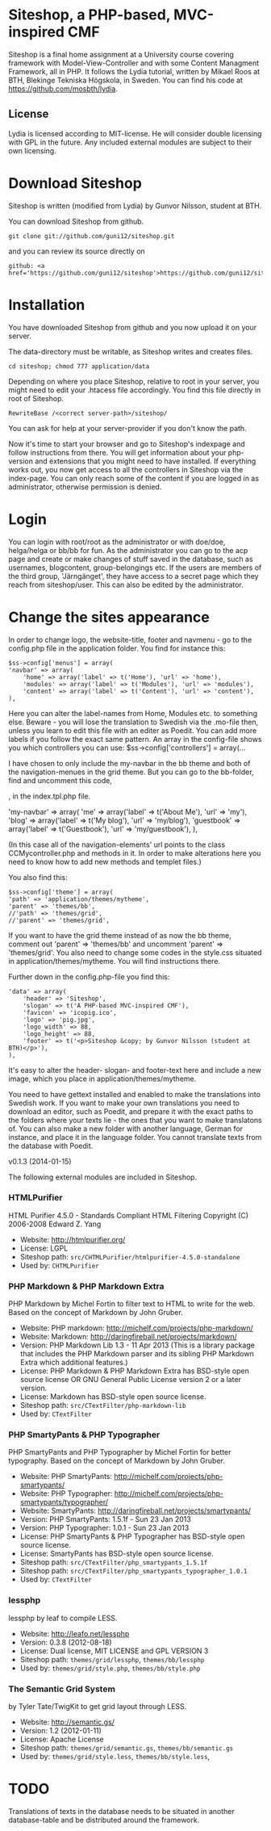 Siteshop, a PHP-based, MVC-inspired CMF
====================================

Siteshop is a final home assignment at a University course covering framework with Model-View-Controller and with some Content Managment Framework, all in PHP. 
It follows the Lydia tutorial, written by Mikael Roos at BTH, Blekinge Tekniska Högskola, in Sweden.
You can find his code at https://github.com/mosbth/lydia.

License
-------

Lydia is licensed according to MIT-license. He will consider double licensing with GPL in the future.
Any included external modules are subject to their own licensing.


Download Siteshop
======================================================

Siteshop is written (modified from Lydia) by Gunvor Nilsson, student at BTH. 

You can download Siteshop from github.

	git clone git://github.com/guni12/siteshop.git

and you can review its source directly on 

	github: <a href='https://github.com/guni12/siteshop'>https://github.com/guni12/siteshop</a>
	

Installation
======================================================

You have downloaded Siteshop from github and you now upload it on your server.

The data-directory must be writable, as Siteshop writes and creates files.

	cd siteshop; chmod 777 application/data

Depending on where you place Siteshop, relative to root in your server, you might need to edit your .htacess file accordingly. You find this file directly in root of Siteshop.

	RewriteBase /<correct server-path>/siteshop/
	
You can ask for help at your server-provider if you don't know the path.

	
Now it's time to start your browser and go to Siteshop's indexpage and follow instructions from there. You will get information about your php-version and extensions that you
might need to have installed. If everything works out, you now get access to all the controllers in Siteshop via the index-page. You can only reach some of the content if you are
logged in as administrator, otherwise permission is denied. 

Login
=======================================================

You can login with root/root as the administrator or with doe/doe, helga/helga or bb/bb for fun. As the administrator you can go to the acp page and create or make changes of stuff
saved in the database, such as usernames, blogcontent, group-belongings etc. If the users are members of the third group, 'Järngänget', they have access to a secret page which they 
reach from siteshop/user. This can also be edited by the administrator.


Change the sites appearance
========================================================

In order to change logo, the website-title, footer and navmenu - go to the config.php file in the application folder. 
You find for instance this:

	$ss->config['menus'] = array(
    'navbar' => array(
        'home' => array('label' => t('Home'), 'url' => 'home'),
        'modules' => array('label' => t('Modules'), 'url' => 'modules'),
        'content' => array('label' => t('Content'), 'url' => 'content'),
    ),
	
Here you can alter the label-names from Home, Modules etc. to something else. Beware - you will lose the translation to Swedish via the .mo-file then, unless you learn to 
edit this file with an editer as Poedit. You can add more labels if you follow the exact same pattern. An array in the config-file shows you which controllers you can use:
$ss->config['controllers'] = array(...

I have chosen to only include the my-navbar in the bb theme and both of the navigation-menues in the grid theme. But you can go to the bb-folder, find and uncomment this code, 
<!--<div id='navbar'><?=render_views('navbar')?></div>-->, in the index.tpl.php file.

'my-navbar' => array(
        'me' => array('label' => t('About Me'), 'url' => 'my'),
        'blog' => array('label' => t('My blog'), 'url' => 'my/blog'),
        'guestbook' => array('label' => t('Guestbook'), 'url' => 'my/guestbook'),
    ),
	
(In this case all of the navigation-elements' url points to the class CCMycontroller.php and methods in it. In order to make alterations here you need to know how to add 
new methods and templet files.)

You also find this:

	$ss->config['theme'] = array(
    'path' => 'application/themes/mytheme',  
    'parent' => 'themes/bb', 
    //'path' => 'themes/grid', 
    //'parent' => 'themes/grid',
	
If you want to have the grid theme instead of as now the bb theme, comment out 'parent' => 'themes/bb' and uncomment 'parent' => 'themes/grid'. You also need to change
some codes in the style.css situated in application/themes/mytheme. You will find instructions there.

Further down in the config.php-file you find this:

	'data' => array(
        'header' => 'Siteshop',
        'slogan' => t('A PHP-based MVC-inspired CMF'),
        'favicon' => 'icopig.ico',
        'logo' => 'pig.jpg',
        'logo_width' => 88,
        'logo_height' => 88,
        'footer' => t('<p>Siteshop &copy; by Gunvor Nilsson (student at BTH)</p>'),
    ),

It's easy to alter the header- slogan- and footer-text here and include a new image, which you place in application/themes/mytheme. 

You need to have gettext installed and enabled to make the translations into Swedish work. If you want to make your own translations you need to download an editor, such as
Poedit, and prepare it with the exact paths to the folders where your texts lie - the ones that you want to make translatons of. You can also make a new folder with 
another language, German for instance, and place it in the language folder. 
You cannot translate texts from the database with Poedit.

v0.1.3 (2014-01-15)

The following external modules are included in Siteshop.

### HTMLPurifier
HTML Purifier 4.5.0 - Standards Compliant HTML Filtering
Copyright (C) 2006-2008 Edward Z. Yang
* Website: http://htmlpurifier.org/ 
* License: LGPL
* Siteshop path: `src/CHTMLPurifier/htmlpurifier-4.5.0-standalone`
* Used by: `CHTMLPurifier`


### PHP Markdown & PHP Markdown Extra
PHP Markdown by Michel Fortin to filter text to HTML to write for the web. Based on the concept of Markdown by John Gruber.
* Website: PHP markdown: http://michelf.com/projects/php-markdown/
* Website: Markdown: http://daringfireball.net/projects/markdown/
* Version: PHP Markdown Lib 1.3 - 11 Apr 2013 (This is a library package that includes the PHP Markdown parser and its 
sibling PHP Markdown Extra which additional features.)
* License: PHP Markdown & PHP Markdown Extra has BSD-style open source license OR GNU General Public License version 2 or a later version.
* License: Markdown has BSD-style open source license.
* Siteshop path: `src/CTextFilter/php-markdown-lib`
* Used by: `CTextFilter`


### PHP SmartyPants & PHP Typographer
PHP SmartyPants and PHP Typographer by Michel Fortin for better typography. Based on the concept of Markdown by John Gruber.
* Website: PHP SmartyPants: http://michelf.com/projects/php-smartypants/
* Website: PHP Typographer: http://michelf.com/projects/php-smartypants/typographer/
* Website: SmartyPants: http://daringfireball.net/projects/smartypants/
* Version: PHP SmartyPants: 1.5.1f - Sun 23 Jan 2013
* Version: PHP Typographer: 1.0.1 - Sun 23 Jan 2013
* License: PHP SmartyPants & PHP Typographer has BSD-style open source license.
* License: SmartyPants has BSD-style open source license.
* Siteshop path: `src/CTextFilter/php_smartypants_1.5.1f`
* Siteshop path: `src/CTextFilter/php_smartypants_typographer_1.0.1`
* Used by: `CTextFilter`


### lessphp
lessphp by leaf to compile LESS.
* Website: http://leafo.net/lessphp
* Version: 0.3.8 (2012-08-18)
* License: Dual license, MIT LICENSE and GPL VERSION 3
* Siteshop path: `themes/grid/lessphp`, `themes/bb/lessphp`
* Used by: `themes/grid/style.php`, `themes/bb/style.php`



### The Semantic Grid System
by Tyler Tate/TwigKit to get grid layout through LESS.
* Website: http://semantic.gs/
* Version: 1.2 (2012-01-11)
* License: Apache License
* Siteshop path: `themes/grid/semantic.gs`, `themes/bb/semantic.gs` 
* Used by: `themes/grid/style.less`, `themes/bb/style.less`,


TODO
====================================================

Translations of texts in the database needs to be situated in another database-table and be distributed around the framework.




